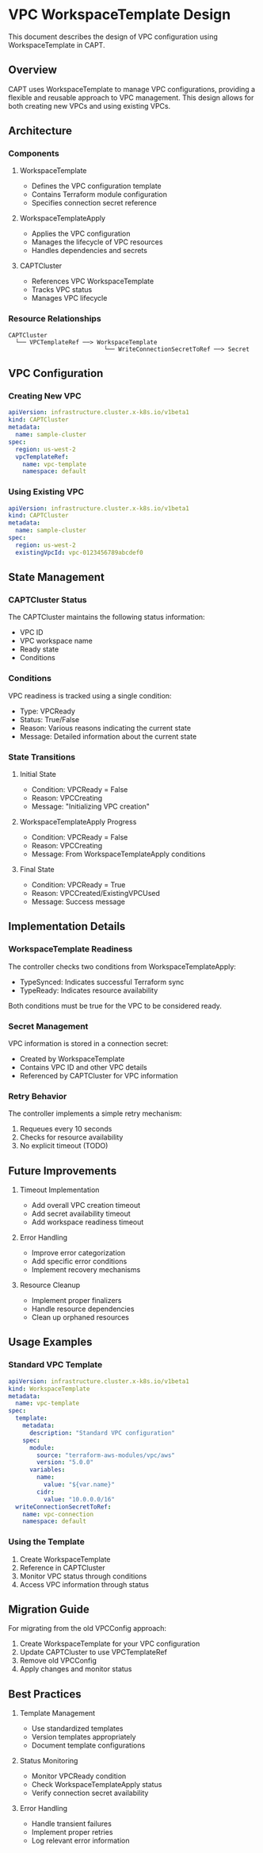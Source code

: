 # VPC WorkspaceTemplate Design

This document describes the design of VPC configuration using WorkspaceTemplate in CAPT.

## Overview

CAPT uses WorkspaceTemplate to manage VPC configurations, providing a flexible and reusable approach to VPC management. This design allows for both creating new VPCs and using existing VPCs.

## Architecture

### Components

1. WorkspaceTemplate
   - Defines the VPC configuration template
   - Contains Terraform module configuration
   - Specifies connection secret reference

2. WorkspaceTemplateApply
   - Applies the VPC configuration
   - Manages the lifecycle of VPC resources
   - Handles dependencies and secrets

3. CAPTCluster
   - References VPC WorkspaceTemplate
   - Tracks VPC status
   - Manages VPC lifecycle

### Resource Relationships

```
CAPTCluster
  └── VPCTemplateRef ──> WorkspaceTemplate
                           └── WriteConnectionSecretToRef ──> Secret
```

## VPC Configuration

### Creating New VPC

```yaml
apiVersion: infrastructure.cluster.x-k8s.io/v1beta1
kind: CAPTCluster
metadata:
  name: sample-cluster
spec:
  region: us-west-2
  vpcTemplateRef:
    name: vpc-template
    namespace: default
```

### Using Existing VPC

```yaml
apiVersion: infrastructure.cluster.x-k8s.io/v1beta1
kind: CAPTCluster
metadata:
  name: sample-cluster
spec:
  region: us-west-2
  existingVpcId: vpc-0123456789abcdef0
```

## State Management

### CAPTCluster Status

The CAPTCluster maintains the following status information:
- VPC ID
- VPC workspace name
- Ready state
- Conditions

### Conditions

VPC readiness is tracked using a single condition:
- Type: VPCReady
- Status: True/False
- Reason: Various reasons indicating the current state
- Message: Detailed information about the current state

### State Transitions

1. Initial State
   - Condition: VPCReady = False
   - Reason: VPCCreating
   - Message: "Initializing VPC creation"

2. WorkspaceTemplateApply Progress
   - Condition: VPCReady = False
   - Reason: VPCCreating
   - Message: From WorkspaceTemplateApply conditions

3. Final State
   - Condition: VPCReady = True
   - Reason: VPCCreated/ExistingVPCUsed
   - Message: Success message

## Implementation Details

### WorkspaceTemplate Readiness

The controller checks two conditions from WorkspaceTemplateApply:
- TypeSynced: Indicates successful Terraform sync
- TypeReady: Indicates resource availability

Both conditions must be true for the VPC to be considered ready.

### Secret Management

VPC information is stored in a connection secret:
- Created by WorkspaceTemplate
- Contains VPC ID and other VPC details
- Referenced by CAPTCluster for VPC information

### Retry Behavior

The controller implements a simple retry mechanism:
1. Requeues every 10 seconds
2. Checks for resource availability
3. No explicit timeout (TODO)

## Future Improvements

1. Timeout Implementation
   - Add overall VPC creation timeout
   - Add secret availability timeout
   - Add workspace readiness timeout

2. Error Handling
   - Improve error categorization
   - Add specific error conditions
   - Implement recovery mechanisms

3. Resource Cleanup
   - Implement proper finalizers
   - Handle resource dependencies
   - Clean up orphaned resources

## Usage Examples

### Standard VPC Template

```yaml
apiVersion: infrastructure.cluster.x-k8s.io/v1beta1
kind: WorkspaceTemplate
metadata:
  name: vpc-template
spec:
  template:
    metadata:
      description: "Standard VPC configuration"
    spec:
      module:
        source: "terraform-aws-modules/vpc/aws"
        version: "5.0.0"
      variables:
        name:
          value: "${var.name}"
        cidr:
          value: "10.0.0.0/16"
  writeConnectionSecretToRef:
    name: vpc-connection
    namespace: default
```

### Using the Template

1. Create WorkspaceTemplate
2. Reference in CAPTCluster
3. Monitor VPC status through conditions
4. Access VPC information through status

## Migration Guide

For migrating from the old VPCConfig approach:

1. Create WorkspaceTemplate for your VPC configuration
2. Update CAPTCluster to use VPCTemplateRef
3. Remove old VPCConfig
4. Apply changes and monitor status

## Best Practices

1. Template Management
   - Use standardized templates
   - Version templates appropriately
   - Document template configurations

2. Status Monitoring
   - Monitor VPCReady condition
   - Check WorkspaceTemplateApply status
   - Verify connection secret availability

3. Error Handling
   - Handle transient failures
   - Implement proper retries
   - Log relevant error information
